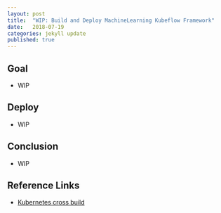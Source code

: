 ```yaml
---
layout: post
title:  "WIP: Build and Deploy MachineLearning Kubeflow Framework"
date:   2018-07-19
categories: jekyll update
published: true
---
```


## Goal

- WIP

## Deploy

- WIP

## Conclusion

- WIP

## Reference Links

- [Kubernetes cross build]()

